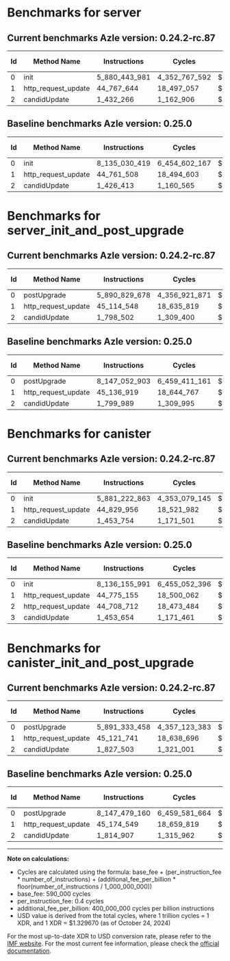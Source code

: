 # Benchmarks for server

## Current benchmarks Azle version: 0.24.2-rc.87

| Id  | Method Name         | Instructions  | Cycles        | USD           | USD/Million Calls | Change                                    |
| --- | ------------------- | ------------- | ------------- | ------------- | ----------------- | ----------------------------------------- |
| 0   | init                | 5_880_443_981 | 4_352_767_592 | $0.0057877445 | $5_787.74         | <font color="green">-2_254_586_438</font> |
| 1   | http_request_update | 44_767_644    | 18_497_057    | $0.0000245950 | $24.59            | <font color="red">+6_136</font>           |
| 2   | candidUpdate        | 1_432_266     | 1_162_906     | $0.0000015463 | $1.54             | <font color="red">+5_853</font>           |

## Baseline benchmarks Azle version: 0.25.0

| Id  | Method Name         | Instructions  | Cycles        | USD           | USD/Million Calls |
| --- | ------------------- | ------------- | ------------- | ------------- | ----------------- |
| 0   | init                | 8_135_030_419 | 6_454_602_167 | $0.0085824909 | $8_582.49         |
| 1   | http_request_update | 44_761_508    | 18_494_603    | $0.0000245917 | $24.59            |
| 2   | candidUpdate        | 1_426_413     | 1_160_565     | $0.0000015432 | $1.54             |

# Benchmarks for server_init_and_post_upgrade

## Current benchmarks Azle version: 0.24.2-rc.87

| Id  | Method Name         | Instructions  | Cycles        | USD           | USD/Million Calls | Change                                    |
| --- | ------------------- | ------------- | ------------- | ------------- | ----------------- | ----------------------------------------- |
| 0   | postUpgrade         | 5_890_829_678 | 4_356_921_871 | $0.0057932683 | $5_793.26         | <font color="green">-2_256_223_225</font> |
| 1   | http_request_update | 45_114_548    | 18_635_819    | $0.0000247795 | $24.77            | <font color="green">-22_371</font>        |
| 2   | candidUpdate        | 1_798_502     | 1_309_400     | $0.0000017411 | $1.74             | <font color="green">-1_487</font>         |

## Baseline benchmarks Azle version: 0.25.0

| Id  | Method Name         | Instructions  | Cycles        | USD           | USD/Million Calls |
| --- | ------------------- | ------------- | ------------- | ------------- | ----------------- |
| 0   | postUpgrade         | 8_147_052_903 | 6_459_411_161 | $0.0085888852 | $8_588.88         |
| 1   | http_request_update | 45_136_919    | 18_644_767    | $0.0000247914 | $24.79            |
| 2   | candidUpdate        | 1_799_989     | 1_309_995     | $0.0000017419 | $1.74             |

# Benchmarks for canister

## Current benchmarks Azle version: 0.24.2-rc.87

| Id  | Method Name         | Instructions  | Cycles        | USD           | USD/Million Calls | Change                                    |
| --- | ------------------- | ------------- | ------------- | ------------- | ----------------- | ----------------------------------------- |
| 0   | init                | 5_881_222_863 | 4_353_079_145 | $0.0057881587 | $5_788.15         | <font color="green">-2_254_933_128</font> |
| 1   | http_request_update | 44_829_956    | 18_521_982    | $0.0000246281 | $24.62            | <font color="red">+54_801</font>          |
| 2   | candidUpdate        | 1_453_754     | 1_171_501     | $0.0000015577 | $1.55             | <font color="green">-43_254_958</font>    |

## Baseline benchmarks Azle version: 0.25.0

| Id  | Method Name         | Instructions  | Cycles        | USD           | USD/Million Calls |
| --- | ------------------- | ------------- | ------------- | ------------- | ----------------- |
| 0   | init                | 8_136_155_991 | 6_455_052_396 | $0.0085830895 | $8_583.08         |
| 1   | http_request_update | 44_775_155    | 18_500_062    | $0.0000245990 | $24.59            |
| 2   | http_request_update | 44_708_712    | 18_473_484    | $0.0000245636 | $24.56            |
| 3   | candidUpdate        | 1_453_654     | 1_171_461     | $0.0000015577 | $1.55             |

# Benchmarks for canister_init_and_post_upgrade

## Current benchmarks Azle version: 0.24.2-rc.87

| Id  | Method Name         | Instructions  | Cycles        | USD           | USD/Million Calls | Change                                    |
| --- | ------------------- | ------------- | ------------- | ------------- | ----------------- | ----------------------------------------- |
| 0   | postUpgrade         | 5_891_333_458 | 4_357_123_383 | $0.0057935362 | $5_793.53         | <font color="green">-2_256_145_702</font> |
| 1   | http_request_update | 45_121_741    | 18_638_696    | $0.0000247833 | $24.78            | <font color="green">-52_808</font>        |
| 2   | candidUpdate        | 1_827_503     | 1_321_001     | $0.0000017565 | $1.75             | <font color="red">+12_596</font>          |

## Baseline benchmarks Azle version: 0.25.0

| Id  | Method Name         | Instructions  | Cycles        | USD           | USD/Million Calls |
| --- | ------------------- | ------------- | ------------- | ------------- | ----------------- |
| 0   | postUpgrade         | 8_147_479_160 | 6_459_581_664 | $0.0085891120 | $8_589.11         |
| 1   | http_request_update | 45_174_549    | 18_659_819    | $0.0000248114 | $24.81            |
| 2   | candidUpdate        | 1_814_907     | 1_315_962     | $0.0000017498 | $1.74             |

---

**Note on calculations:**

-   Cycles are calculated using the formula: base_fee + (per_instruction_fee \* number_of_instructions) + (additional_fee_per_billion \* floor(number_of_instructions / 1_000_000_000))
-   base_fee: 590_000 cycles
-   per_instruction_fee: 0.4 cycles
-   additional_fee_per_billion: 400_000_000 cycles per billion instructions
-   USD value is derived from the total cycles, where 1 trillion cycles = 1 XDR, and 1 XDR = $1.329670 (as of October 24, 2024)

For the most up-to-date XDR to USD conversion rate, please refer to the [IMF website](https://www.imf.org/external/np/fin/data/rms_sdrv.aspx).
For the most current fee information, please check the [official documentation](https://internetcomputer.org/docs/current/developer-docs/gas-cost#execution).
